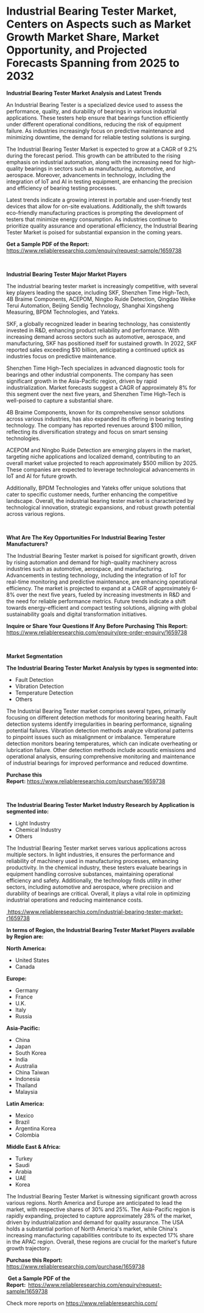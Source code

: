 <p><h1>Industrial Bearing Tester Market, Centers on Aspects such as Market Growth Market Share, Market Opportunity, and Projected Forecasts Spanning from 2025 to 2032</h1></p><p><strong>Industrial Bearing Tester Market Analysis and Latest Trends</strong></p>
<p><p>An Industrial Bearing Tester is a specialized device used to assess the performance, quality, and durability of bearings in various industrial applications. These testers help ensure that bearings function efficiently under different operational conditions, reducing the risk of equipment failure. As industries increasingly focus on predictive maintenance and minimizing downtime, the demand for reliable testing solutions is surging.</p><p>The Industrial Bearing Tester Market is expected to grow at a CAGR of 9.2% during the forecast period. This growth can be attributed to the rising emphasis on industrial automation, along with the increasing need for high-quality bearings in sectors such as manufacturing, automotive, and aerospace. Moreover, advancements in technology, including the integration of IoT and AI in testing equipment, are enhancing the precision and efficiency of bearing testing processes.</p><p>Latest trends indicate a growing interest in portable and user-friendly test devices that allow for on-site evaluations. Additionally, the shift towards eco-friendly manufacturing practices is prompting the development of testers that minimize energy consumption. As industries continue to prioritize quality assurance and operational efficiency, the Industrial Bearing Tester Market is poised for substantial expansion in the coming years.</p></p>
<p><strong>Get a Sample PDF of the Report:&nbsp;</strong> <a href="https://www.reliableresearchiq.com/enquiry/request-sample/1659738?utm_campaign=3262&utm_medium=2&utm_source=Github&utm_content=ia&utm_term=23032025&utm_id=industrial-bearing-tester">https://www.reliableresearchiq.com/enquiry/request-sample/1659738</a></p>
<p>&nbsp;</p>
<p><strong>Industrial Bearing Tester Major Market Players</strong></p>
<p><p>The industrial bearing tester market is increasingly competitive, with several key players leading the space, including SKF, Shenzhen Time High-Tech, 4B Braime Components, ACEPOM, Ningbo Ruide Detection, Qingdao Weike Terui Automation, Beijing Sendig Technology, Shanghai Xingsheng Measuring, BPDM Technologies, and Yateks.</p><p>SKF, a globally recognized leader in bearing technology, has consistently invested in R&D, enhancing product reliability and performance. With increasing demand across sectors such as automotive, aerospace, and manufacturing, SKF has positioned itself for sustained growth. In 2022, SKF reported sales exceeding $10 billion, anticipating a continued uptick as industries focus on predictive maintenance.</p><p>Shenzhen Time High-Tech specializes in advanced diagnostic tools for bearings and other industrial components. The company has seen significant growth in the Asia-Pacific region, driven by rapid industrialization. Market forecasts suggest a CAGR of approximately 8% for this segment over the next five years, and Shenzhen Time High-Tech is well-poised to capture a substantial share.</p><p>4B Braime Components, known for its comprehensive sensor solutions across various industries, has also expanded its offering in bearing testing technology. The company has reported revenues around $100 million, reflecting its diversification strategy and focus on smart sensing technologies.</p><p>ACEPOM and Ningbo Ruide Detection are emerging players in the market, targeting niche applications and localized demand, contributing to an overall market value projected to reach approximately $500 million by 2025. These companies are expected to leverage technological advancements in IoT and AI for future growth.</p><p>Additionally, BPDM Technologies and Yateks offer unique solutions that cater to specific customer needs, further enhancing the competitive landscape. Overall, the industrial bearing tester market is characterized by technological innovation, strategic expansions, and robust growth potential across various regions.</p></p>
<p>&nbsp;</p>
<p><strong>What Are The Key Opportunities For Industrial Bearing Tester Manufacturers?</strong></p>
<p><p>The Industrial Bearing Tester market is poised for significant growth, driven by rising automation and demand for high-quality machinery across industries such as automotive, aerospace, and manufacturing. Advancements in testing technology, including the integration of IoT for real-time monitoring and predictive maintenance, are enhancing operational efficiency. The market is projected to expand at a CAGR of approximately 6-8% over the next five years, fueled by increasing investments in R&D and the need for reliable performance metrics. Future trends indicate a shift towards energy-efficient and compact testing solutions, aligning with global sustainability goals and digital transformation initiatives.</p></p>
<p><strong>Inquire or Share Your Questions If Any Before Purchasing This Report:</strong> <a href="https://www.reliableresearchiq.com/enquiry/pre-order-enquiry/1659738?utm_campaign=3262&utm_medium=2&utm_source=Github&utm_content=ia&utm_term=23032025&utm_id=industrial-bearing-tester">https://www.reliableresearchiq.com/enquiry/pre-order-enquiry/1659738</a></p>
<p>&nbsp;</p>
<p><strong>Market Segmentation</strong></p>
<p><strong>The Industrial Bearing Tester Market Analysis by types is segmented into:</strong></p>
<p><ul><li>Fault Detection</li><li>Vibration Detection</li><li>Temperature Detection</li><li>Others</li></ul></p>
<p><p>The Industrial Bearing Tester market comprises several types, primarily focusing on different detection methods for monitoring bearing health. Fault detection systems identify irregularities in bearing performance, signaling potential failures. Vibration detection methods analyze vibrational patterns to pinpoint issues such as misalignment or imbalance. Temperature detection monitors bearing temperatures, which can indicate overheating or lubrication failure. Other detection methods include acoustic emissions and operational analysis, ensuring comprehensive monitoring and maintenance of industrial bearings for improved performance and reduced downtime.</p></p>
<p><strong>Purchase this Report:&nbsp;</strong><a href="https://www.reliableresearchiq.com/purchase/1659738?utm_campaign=3262&utm_medium=2&utm_source=Github&utm_content=ia&utm_term=23032025&utm_id=industrial-bearing-tester">https://www.reliableresearchiq.com/purchase/1659738</a></p>
<p>&nbsp;</p>
<p><strong>The Industrial Bearing Tester Market Industry Research by Application is segmented into:</strong></p>
<p><ul><li>Light Industry</li><li>Chemical Industry</li><li>Others</li></ul></p>
<p><p>The Industrial Bearing Tester market serves various applications across multiple sectors. In light industries, it ensures the performance and reliability of machinery used in manufacturing processes, enhancing productivity. In the chemical industry, these testers evaluate bearings in equipment handling corrosive substances, maintaining operational efficiency and safety. Additionally, the technology finds utility in other sectors, including automotive and aerospace, where precision and durability of bearings are critical. Overall, it plays a vital role in optimizing industrial operations and reducing maintenance costs.</p></p>
<p><a href="https://www.reliableresearchiq.com/industrial-bearing-tester-market-r1659738?utm_campaign=3262&utm_medium=2&utm_source=Github&utm_content=ia&utm_term=23032025&utm_id=industrial-bearing-tester">&nbsp;https://www.reliableresearchiq.com/industrial-bearing-tester-market-r1659738</a></p>
<p><strong>In terms of Region, the Industrial Bearing Tester Market Players available by Region are:</strong></p>
<p>
    <p> <strong> North America: </strong>
        <ul>
            <li>United States</li>
            <li>Canada</li>
        </ul>
        </p> 
    <p> <strong> Europe: </strong>
        <ul>
            <li>Germany</li>
            <li>France</li>
            <li>U.K.</li>
            <li>Italy</li>
            <li>Russia</li>
        </ul>
        </p> 
    <p> <strong> Asia-Pacific: </strong>
        <ul>
            <li>China</li>
            <li>Japan</li>
            <li>South Korea</li>
            <li>India</li>
            <li>Australia</li>
            <li>China Taiwan</li>
            <li>Indonesia</li>
            <li>Thailand</li>
            <li>Malaysia</li>
        </ul>
        </p> 
    <p> <strong> Latin America: </strong>
        <ul>
            <li>Mexico</li>
            <li>Brazil</li>
            <li>Argentina Korea</li>
            <li>Colombia</li>
        </ul>
        </p> 
    <p> <strong> Middle East & Africa: </strong>
        <ul>
            <li>Turkey</li>
            <li>Saudi</li>
            <li>Arabia</li>
            <li>UAE</li>
            <li>Korea</li>
        </ul>
    </p>
    </p>
<p><p>The Industrial Bearing Tester Market is witnessing significant growth across various regions. North America and Europe are anticipated to lead the market, with respective shares of 30% and 25%. The Asia-Pacific region is rapidly expanding, projected to capture approximately 28% of the market, driven by industrialization and demand for quality assurance. The USA holds a substantial portion of North America's market, while China's increasing manufacturing capabilities contribute to its expected 17% share in the APAC region. Overall, these regions are crucial for the market's future growth trajectory.</p></p>
<p><strong>Purchase this Report: </strong><a href="https://www.reliableresearchiq.com/purchase/1659738?utm_campaign=3262&utm_medium=2&utm_source=Github&utm_content=ia&utm_term=23032025&utm_id=industrial-bearing-tester">https://www.reliableresearchiq.com/purchase/1659738</a></p>
<p>&nbsp;<strong>Get a Sample PDF of the Report:&nbsp;&nbsp;</strong><a href="https://www.reliableresearchiq.com/enquiry/request-sample/1659738?utm_campaign=3262&utm_medium=2&utm_source=Github&utm_content=ia&utm_term=23032025&utm_id=industrial-bearing-tester">https://www.reliableresearchiq.com/enquiry/request-sample/1659738</a></p>
<p><strong></strong></p>
<p>Check more reports on <a href="https://www.reliableresearchiq.com/?utm_campaign=3262&utm_medium=2&utm_source=Github&utm_content=ia&utm_term=23032025&utm_id=industrial-bearing-tester">https://www.reliableresearchiq.com/</a></p>